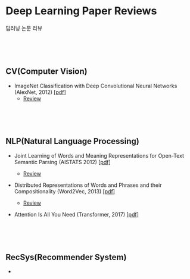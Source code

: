 # Deep Learning Paper Reviews
딥러닝 논문 리뷰 


<br><br><br>


## CV(Computer Vision)

- ImageNet Classification with Deep Convolutional Neural Networks (AlexNet, 2012) [[pdf]](https://proceedings.neurips.cc/paper/2012/file/c399862d3b9d6b76c8436e924a68c45b-Paper.pdf)
   - [Review](https://monzheld.tistory.com/27)



<br><br><br>

## NLP(Natural Language Processing)

- Joint Learning of Words and Meaning Representations for Open-Text Semantic Parsing (AISTATS 2012) [[pdf]](http://proceedings.mlr.press/v22/bordes12/bordes12.pdf)
   - [Review](https://monzheld.tistory.com/40)

- Distributed Representations of Words and Phrases and their Compositionality (Word2Vec, 2013) [[pdf]](https://proceedings.neurips.cc/paper/2013/file/9aa42b31882ec039965f3c4923ce901b-Paper.pdf)
   - [Review](https://monzheld.tistory.com/47)

- Attention Is All You Need (Transformer, 2017) [[pdf]](https://arxiv.org/pdf/1706.03762.pdf)



<br><br><br>

## RecSys(Recommender System)

- 
